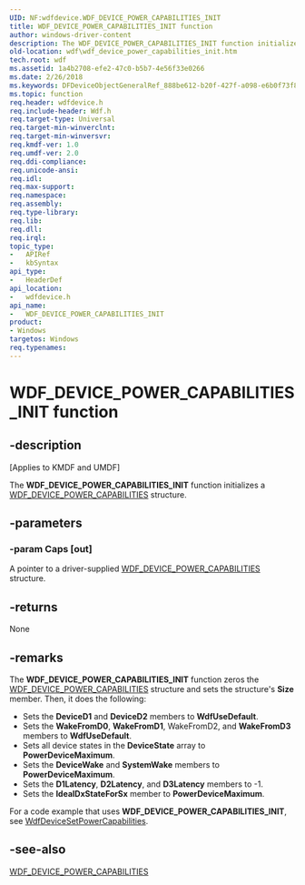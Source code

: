 ```yaml
---
UID: NF:wdfdevice.WDF_DEVICE_POWER_CAPABILITIES_INIT
title: WDF_DEVICE_POWER_CAPABILITIES_INIT function
author: windows-driver-content
description: The WDF_DEVICE_POWER_CAPABILITIES_INIT function initializes a WDF_DEVICE_POWER_CAPABILITIES structure.
old-location: wdf\wdf_device_power_capabilities_init.htm
tech.root: wdf
ms.assetid: 1a4b2708-efe2-47c0-b5b7-4e56f33e0266
ms.date: 2/26/2018
ms.keywords: DFDeviceObjectGeneralRef_888be612-b20f-427f-a098-e6b0f73f8704.xml, WDF_DEVICE_POWER_CAPABILITIES_INIT, WDF_DEVICE_POWER_CAPABILITIES_INIT function, kmdf.wdf_device_power_capabilities_init, wdf.wdf_device_power_capabilities_init, wdfdevice/WDF_DEVICE_POWER_CAPABILITIES_INIT
ms.topic: function
req.header: wdfdevice.h
req.include-header: Wdf.h
req.target-type: Universal
req.target-min-winverclnt: 
req.target-min-winversvr: 
req.kmdf-ver: 1.0
req.umdf-ver: 2.0
req.ddi-compliance: 
req.unicode-ansi: 
req.idl: 
req.max-support: 
req.namespace: 
req.assembly: 
req.type-library: 
req.lib: 
req.dll: 
req.irql: 
topic_type:
-	APIRef
-	kbSyntax
api_type:
-	HeaderDef
api_location:
-	wdfdevice.h
api_name:
-	WDF_DEVICE_POWER_CAPABILITIES_INIT
product:
- Windows
targetos: Windows
req.typenames: 
---
```


# WDF_DEVICE_POWER_CAPABILITIES_INIT function


## -description


<p class="CCE_Message">[Applies to KMDF and UMDF]</p>

The <b>WDF_DEVICE_POWER_CAPABILITIES_INIT</b> function initializes a <a href="https://msdn.microsoft.com/library/windows/hardware/ff551264">WDF_DEVICE_POWER_CAPABILITIES</a> structure.


## -parameters




### -param Caps [out]

A pointer to a driver-supplied <a href="https://msdn.microsoft.com/library/windows/hardware/ff551264">WDF_DEVICE_POWER_CAPABILITIES</a> structure.


## -returns



None




## -remarks



The <b>WDF_DEVICE_POWER_CAPABILITIES_INIT</b> function zeros the <a href="https://msdn.microsoft.com/library/windows/hardware/ff551264">WDF_DEVICE_POWER_CAPABILITIES</a> structure and sets the structure's <b>Size</b> member. Then, it does the following:

<ul>
<li>
Sets the <b>DeviceD1</b> and <b>DeviceD2</b> members to <b>WdfUseDefault</b>.

</li>
<li>
Sets the <b>WakeFromD0</b>, <b>WakeFromD1</b>, WakeFromD2, and <b>WakeFromD3</b> members to <b>WdfUseDefault</b>.

</li>
<li>
Sets all device states in the <b>DeviceState</b> array to <b>PowerDeviceMaximum</b>.

</li>
<li>
Sets the <b>DeviceWake</b> and <b>SystemWake</b> members to <b>PowerDeviceMaximum</b>.

</li>
<li>
Sets the <b>D1Latency</b>, <b>D2Latency</b>, and <b>D3Latency</b> members to -1.

</li>
<li>
Sets the <b>IdealDxStateForSx</b> member to <b>PowerDeviceMaximum</b>.

</li>
</ul>
For a code example that uses <b>WDF_DEVICE_POWER_CAPABILITIES_INIT</b>, see <a href="https://msdn.microsoft.com/library/windows/hardware/ff546901">WdfDeviceSetPowerCapabilities</a>.




## -see-also




<a href="https://msdn.microsoft.com/library/windows/hardware/ff551264">WDF_DEVICE_POWER_CAPABILITIES</a>
 

 

